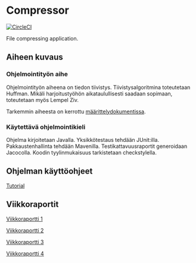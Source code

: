 # Compressor

[![CircleCI](https://circleci.com/gh/Robustic/Compressor.svg?style=svg)](https://circleci.com/gh/Robustic/Compressor)

File compressing application.

## Aiheen kuvaus

### Ohjelmointityön aihe

Ohjelmointityön aiheena on tiedon tiivistys. Tiivistysalgoritmina toteutetaan Huffman. Mikäli harjoitustyöhön aikataulullisesti saadaan sopimaan, toteutetaan myös Lempel Ziv.

Tarkemmin aiheesta on kerrottu [määrittelydokumentissa](https://github.com/Robustic/Compressor/blob/master/documentation/projectdefinition.md).

### Käytettävä ohjelmointikieli

Ohjelma kirjoitetaan Javalla. Yksikkötestaus tehdään JUnit:illa. Pakkaustenhallinta tehdään Mavenilla. Testikattavuusraportit generoidaan Jacocolla. Koodin tyylinmukaisuus tarkistetaan checkstylella.

## Ohjelman käyttöohjeet

[Tutorial](https://github.com/Robustic/Compressor/blob/master/documentation/tutorial.md)

## Viikkoraportit

[Viikkoraportti 1](https://github.com/Robustic/Compressor/blob/master/documentation/Viikkoraportti_1.md)

[Viikkoraportti 2](https://github.com/Robustic/Compressor/blob/master/documentation/Viikkoraportti_2.md)

[Viikkoraportti 3](https://github.com/Robustic/Compressor/blob/master/documentation/Viikkoraportti_3.md)

[Viikkoraportti 4](https://github.com/Robustic/Compressor/blob/master/documentation/Viikkoraportti_4.md)
